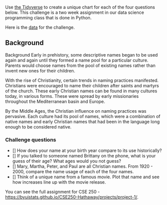 Use [the Tidyverse](https://www.tidyverse.org/) to create a unique chart for each of the four questions below.  This challenge is a two week assignment in our data science programming class that is done in Python. 

Here is the [data](https://github.com/byuidatascience/data4names/raw/master/data-raw/names_year/names_year.csv) for the challenge.

## Background

Background
Early in prehistory, some descriptive names began to be used again and again until they formed a name pool for a particular culture. Parents would choose names from the pool of existing names rather than invent new ones for their children.

With the rise of Christianity, certain trends in naming practices manifested. Christians were encouraged to name their children after saints and martyrs of the church. These early Christian names can be found in many cultures today, in various forms. These were spread by early missionaries throughout the Mediterranean basin and Europe.

By the Middle Ages, the Christian influence on naming practices was pervasive. Each culture had its pool of names, which were a combination of native names and early Christian names that had been in the language long enough to be considered native.

### Challenge questions

- [] How does your name at your birth year compare to its use historically?
- [] If you talked to someone named Brittany on the phone, what is your guess of their age? What ages would you not guess?
- [] Mary, Martha, Peter, and Paul are all Christian names. From 1920 - 2000, compare the name usage of each of the four names.
- [] Think of a unique name from a famous movie. Plot that name and see how increases line up with the movie release.

You can see the full assignment for CSE 250 - https://byuistats.github.io/CSE250-Hathaway/projects/project-1/.
